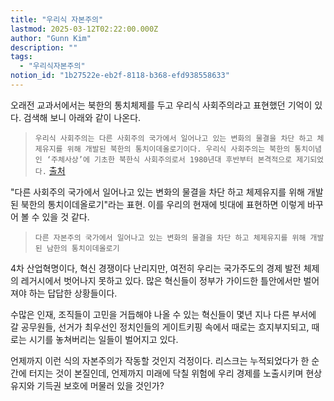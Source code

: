 ```yaml
---
title: "우리식 자본주의"
lastmod: 2025-03-12T02:22:00.000Z
author: "Gunn Kim"
description: ""
tags:
  - "우리식자본주의"
notion_id: "1b27522e-eb2f-8118-b368-efd938558633"
---
```


오래전 교과서에서는 북한의 통치체제를 두고 우리식 사회주의라고 표현했던 기억이 있다. 검색해 보니 아래와 같이 나온다.

> `우리식 사회주의는 다른 사회주의 국가에서 일어나고 있는 변화의 물결을 차단 하고 체제유지를 위해 개발된 북한의 통치이데올로기이다. 우리식 사회주의는 북한의 통치이념인 ‘주체사상’에 기초한 북한식 사회주의로서 1980년대 후반부터 본격적으로 제기되었다.`
[출처](http://ko.nkinfo.wikidok.net/wp-d/58ca5fc5446dda5f2ec01fa1/View)

"다른 사회주의 국가에서 일어나고 있는 변화의 물결을 차단 하고 체제유지를 위해 개발된 북한의 통치이데올로기"라는 표현. 이를 우리의 현재에 빗대에 표현하면 이렇게 바꾸어 볼 수 있을 것 같다.

> ``다른 자본주의 국가에서 일어나고 있는 변화의 물결을 차단 하고 체제유지를 위해 개발된 남한의 통치이데올로기``

4차 산업혁명이다, 혁신 경쟁이다 난리지만, 여전히 우리는 국가주도의 경제 발전 체제의 레거시에서 벗어나지 못하고 있다. 많은 혁신들이 정부가 가이드한 틀안에서만 벌어져야 하는 답답한 상황들이다.

수많은 인재, 조직들이 고민을 거듭해야 나올 수 있는 혁신들이 몇년 지나 다른 부서에 갈 공무원들, 선거가 최우선인 정치인들의 게이트키핑 속에서 때로는 흐지부지되고, 때로는 시기를 놓쳐버리는 일들이 벌어지고 있다.

언제까지 이런 식의 자본주의가 작동할 것인지 걱정이다. 리스크는 누적되었다가 한 순간에 터지는 것이 본질인데, 언제까지 미래에 닥칠 위험에 우리 경제를 노출시키며 현상유지와 기득권 보호에 머물러 있을 것인가?

